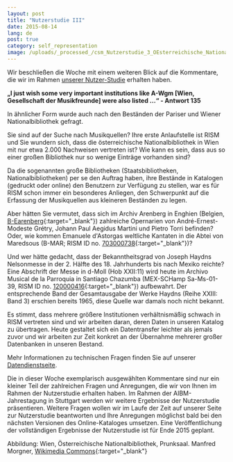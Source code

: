 ```yaml
---
layout: post
title: "Nutzerstudie III"
date: 2015-08-14
lang: de
post: true
category: self_representation
image: /uploads/_processed_/csm_Nutzerstudie_3_OEsterreichische_Nationalbibliothek_9eda955594.jpg
---
```



Wir beschließen die Woche mit einem weiteren Blick auf die Kommentare, die wir im Rahmen [unserer Nutzer-Studie](/de/community/rism-nutzerstudie.html#c3122 "Öffnet internen Link im aktuellen Fenster") erhalten haben.

**„I just wish some very important institutions like A-Wgm [Wien, Gesellschaft der Musikfreunde] were also listed ...“ - Antwort 135**

In ähnlicher Form wurde auch nach den Beständen der Pariser und Wiener Nationalbibliothek gefragt.

Sie sind auf der Suche nach Musikquellen? Ihre erste Anlaufstelle ist RISM und Sie wundern sich, dass die österreichische Nationalbibliothek in Wien mit nur etwa 2.000 Nachweisen vertreten ist? Wie kann es sein, dass aus so einer großen Bibliothek nur so wenige Einträge vorhanden sind?

Da die sogenannten große Bibliotheken (Staatsbibliotheken, Nationalbibliotheken) per se den Auftrag haben, ihre Bestände in Katalogen (gedruckt oder online) den Benutzern zur Verfügung zu stellen, war es für RISM schon immer ein besonderes Anliegen, den Schwerpunkt auf die Erfassung der Musikquellen aus kleineren Beständen zu legen.

Aber hätten Sie vermutet, dass sich im Archiv Arenberg in Enghien (Belgien, [B-Earenberg](https://opac.rism.info/search?View=rism&siglum=B-Earenberg){:target="_blank"}) zahlreiche Opernarien von André-Ernest-Modeste Grétry, Johann Paul Aegidus Martini und Pietro Torri befinden? Oder, wie kommen Emanuele d'Astorgas weltliche Kantaten in die Abtei von Maredsous (B-MAR; RISM ID no. [703000738](https://opac.rism.info/search?id=703000738){:target="_blank"})?

Und wer hätte gedacht, dass der Bekanntheitsgrad von Joseph Haydns Nelsonmesse in der 2. Hälfte des 18. Jahrhunderts bis nach Mexiko reichte? Eine Abschrift der Messe in d-Moll (Hob XXII:11) wird heute im Archivo Musical de la Parroquia in Santiago Chazumba (MEX-SCHamp Sa-Ms-01-39, RISM ID no. [120000416](https://opac.rism.info/search?id=120000416){:target="_blank"}) aufbewahrt. Der entsprechende Band der Gesamtausgabe der Werke Haydns (Reihe XXIII: Band 3) erschien bereits 1965, diese Quelle war damals noch nicht bekannt.

Es stimmt, dass mehrere größere Institutionen verhältnismäßig schwach in RISM vertreten sind und wir arbeiten daran, deren Daten in unseren Katalog zu übertragen. Heute gestaltet sich ein Datentransfer leichter als jemals zuvor und wir arbeiten zur Zeit konkret an der Übernahme mehrerer großer Datenbanken in unseren Bestand.

Mehr Informationen zu technischen Fragen finden Sie auf unserer [Datendienstseite](/de/community/entwicklung/dataservice.html#c2681 "Öffnet internen Link im aktuellen Fenster").

Die in dieser Woche exemplarisch ausgewählten Kommentare sind nur ein kleiner Teil der zahlreichen Fragen und Anregungen, die wir von Ihnen im Rahmen der Nutzerstudie erhalten haben. Im Rahmen der AIBM-Jahrestagung in Stuttgart werden wir weitere Ergebnisse der Nutzerstudie präsentieren. Weitere Fragen wollen wir im Laufe der Zeit auf unserer Seite zur Nutzerstudie beantworten und Ihre Anregungen möglichst bald bei den nächsten Versionen des Online-Kataloges umsetzen. Eine Veröffentlichung der vollständigen Ergebnisse der Nutzerstudie ist für Ende 2015 geplant.

Abbildung: Wien, Österreichische Nationalbibliothek, Prunksaal. Manfred Morgner, [Wikimedia Commons](https://commons.wikimedia.org/wiki/File:%C3%96sterreichische_Nationalbibliothek2.jpg){:target="_blank"}





<script type="text/javascript">var switchTo5x=true;</script><script type="text/javascript" src="http://w.sharethis.com/button/buttons.js"></script><script type="text/javascript">stLight.options({publisher: "9b601438-1ce1-49d8-bfd7-9cff5df54c17", doNotHash: false, doNotCopy: false, hashAddressBar: false});</script>